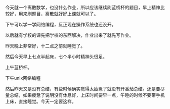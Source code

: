 今天就一个离散数学，也没什么作业，所以应该继续刷蓝桥杯的题目，早上精神比较好，用来刷题目，离散就好好上课就可以了。

下午可以学一学网络编程，反正现在操作系统也还没开。

以后就有学校的课先把学校的东西解决，作业出来了就先写作业。

昨天晚上非常好，十二点之前就睡觉了。

然后今天早上七点半起床，七个半小时精神头很足。

上午蓝桥杯。

下午unix网络编程

然后昨天又是没有总结，有些时候确实觉得太疲惫了就没有开番茄总结。还是要尽量总结，如果疲惫了说明没有休息好，上床时间要早一点，午睡的时候不要带手机上床，直接睡觉。今天一定要这样。